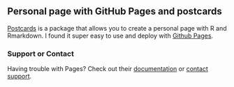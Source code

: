 ## Personal page with GitHub Pages and postcards

[Postcards](https://github.com/seankross/postcards) is a package that allows you to create a personal page with R and Rmarkdown. I found it super easy to use and deploy with [Github Pages](https://pages.github.com/).

### Support or Contact

Having trouble with Pages? Check out their [documentation](https://docs.github.com/categories/github-pages-basics/) or [contact support](https://support.github.com/contact).
